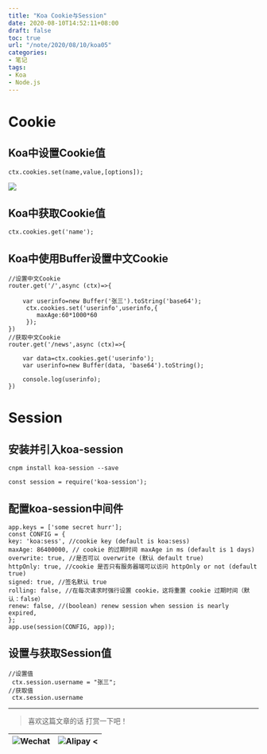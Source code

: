 ```yaml
---
title: "Koa Cookie与Session"
date: 2020-08-10T14:52:11+08:00
draft: false
toc: true
url: "/note/2020/08/10/koa05"
categories: 
- 笔记
tags: 
- Koa
- Node.js
---
```

# Cookie
## Koa中设置Cookie值
```
ctx.cookies.set(name,value,[options]);
```
![](/images/note/202008101529.png)
## Koa中获取Cookie值
```
ctx.cookies.get('name');
```
## Koa中使用Buffer设置中文Cookie
```
//设置中文Cookie
router.get('/',async (ctx)=>{

    var userinfo=new Buffer('张三').toString('base64');
     ctx.cookies.set('userinfo',userinfo,{
        maxAge:60*1000*60
     });
})
//获取中文Cookie
router.get('/news',async (ctx)=>{

    var data=ctx.cookies.get('userinfo');
    var userinfo=new Buffer(data, 'base64').toString();

    console.log(userinfo);
})
```
# Session
## 安装并引入koa-session
```
cnpm install koa-session --save

const session = require('koa-session');
```
## 配置koa-session中间件
```
app.keys = ['some secret hurr'];
const CONFIG = {
key: 'koa:sess', //cookie key (default is koa:sess)
maxAge: 86400000, // cookie 的过期时间 maxAge in ms (default is 1 days)
overwrite: true, //是否可以 overwrite (默认 default true)
httpOnly: true, //cookie 是否只有服务器端可以访问 httpOnly or not (default true)
signed: true, //签名默认 true
rolling: false, //在每次请求时强行设置 cookie，这将重置 cookie 过期时间（默认：false）
renew: false, //(boolean) renew session when session is nearly expired,
};
app.use(session(CONFIG, app));
```
## 设置与获取Session值
```
//设置值
 ctx.session.username = "张三";
//获取值
 ctx.session.username
```

___
> 喜欢这篇文章的话 打赏一下吧！ 

| ![Wechat](/images/pay/eb05acdaec967.png)  | ![Alipay <](/images/pay/0831de845.png) |
| --------   | -----:  |